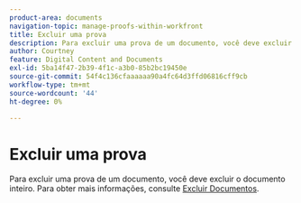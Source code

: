 ```yaml
---
product-area: documents
navigation-topic: manage-proofs-within-workfront
title: Excluir uma prova
description: Para excluir uma prova de um documento, você deve excluir o documento inteiro. Para obter mais informações, consulte Excluir documentos.
author: Courtney
feature: Digital Content and Documents
exl-id: 5ba14f47-2b39-4f1c-a3b0-85b2bc19450e
source-git-commit: 54f4c136cfaaaaaa90a4fc64d3ffd06816cff9cb
workflow-type: tm+mt
source-wordcount: '44'
ht-degree: 0%

---
```


# Excluir uma prova

Para excluir uma prova de um documento, você deve excluir o documento inteiro. Para obter mais informações, consulte [Excluir Documentos](../../../documents/managing-documents/delete-documents.md).
